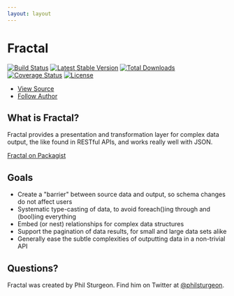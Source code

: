 ```yaml
---
layout: layout
---
```


# Fractal

[![Build Status](https://travis-ci.org/thephpleague/fractal.png)](https://travis-ci.org/thephpleague/fractal)
[![Latest Stable Version](https://poser.pugx.org/league/fractal/v/stable.png)](https://packagist.org/league//fractal)
[![Total Downloads](https://poser.pugx.org/league/fractal/downloads.png)](https://packagist.org/packages/league/fractal)
[![Coverage Status](https://coveralls.io/repos/thephpleague/fractal/badge.png)](https://coveralls.io/r/thephpleague/fractal)
[![License](https://poser.pugx.org/league/fractal/license.png)](https://packagist.org/packages/league/fractal)

<ul class="quick_links">
    <li><a class="github" href="https://github.com/thephpleague/fractal">View Source</a></li>
    <li><a class="twitter" href="https://twitter.com/philsturgeon">Follow Author</a></li>
</ul>

## What is Fractal?

Fractal provides a presentation and transformation layer for complex data output, the like found in RESTful 
APIs, and works really well with JSON.

[Fractal on Packagist](https://packagist.org/packages/league/fractal)

## Goals

* Create a "barrier" between source data and output, so schema changes do not affect users
* Systematic type-casting of data, to avoid foreach()ing through and (bool)ing everything
* Embed (or nest) relationships for complex data structures
* Support the pagination of data results, for small and large data sets alike
* Generally ease the subtle complexities of outputting data in a non-trivial API

## Questions?

Fractal was created by Phil Sturgeon. Find him on Twitter at [@philsturgeon](https://twitter.com/philsturgeon).


